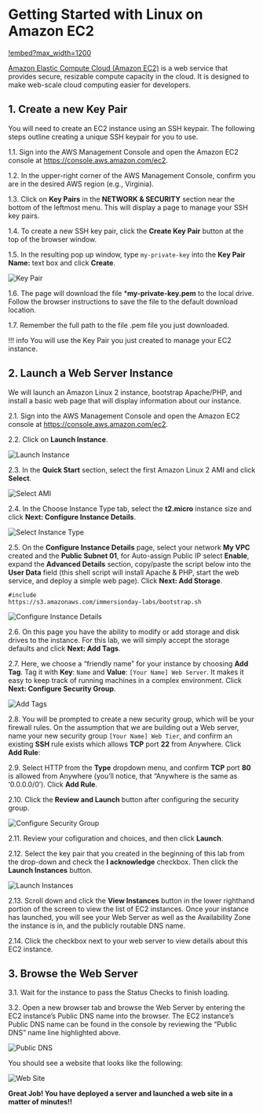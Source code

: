 # Getting Started with Linux on Amazon EC2

[!embed?max_width=1200](https://www.youtube.com/watch?v=TsRBftzZsQo)

[Amazon Elastic Compute Cloud (Amazon EC2)](https://aws.amazon.com/ec2/) is a web service that provides secure, resizable compute capacity in the cloud. It is designed to make web-scale cloud computing easier for developers.

## 1. Create a new Key Pair

You will need to create an EC2 instance using an SSH keypair. The following steps outline creating a unique SSH keypair for you to use.

1.1\. Sign into the AWS Management Console and open the Amazon EC2 console at https://console.aws.amazon.com/ec2.

1.2\. In the upper-right corner of the AWS Management Console, confirm you are in the desired AWS region (e.g., Virginia).

1.3\. Click on **Key Pairs** in the **NETWORK & SECURITY** section near the bottom of the leftmost menu. This will display a page to manage your SSH key pairs.

1.4\. To create a new SSH key pair, click the **Create Key Pair** button at the top of the browser window.

1.5\. In the resulting pop up window, type `my-private-key` into the **Key Pair Name:** text box and click **Create**.

![Key Pair](images/ec2-key-pair.png)

1.6\. The page will download the file ***my-private-key.pem** to the local drive. Follow the browser instructions to save the file to the default download location.

1.7\. Remember the full path to the file .pem file you just downloaded.

!!! info
    You will use the Key Pair you just created to manage your EC2 instance.

## 2. Launch a Web Server Instance

We will launch an Amazon Linux 2 instance, bootstrap Apache/PHP, and install a basic web page that will display information about our instance.

2.1\. Sign into the AWS Management Console and open the Amazon EC2 console at https://console.aws.amazon.com/ec2.

2.2\. Click on **Launch Instance**.

![Launch Instance](images/ec2-launch.png)

2.3\. In the **Quick Start** section, select the first Amazon Linux 2 AMI and click **Select**.

![Select AMI](images/ec2-select-ami.png)

2.4\. In the Choose Instance Type tab, select the **t2.micro** instance size and click **Next: Configure Instance Details**.

![Select Instance Type](images/ec2-select-instance-type.png)

2.5\. On the **Configure Instance Details** page, select your network **My VPC** created and the **Public Subnet 01**, for Auto-assign Public IP select **Enable**, expand the **Advanced Details** section, copy/paste the script below into the **User Data** field (this shell script will install Apache & PHP, start the web service, and deploy a simple web page). Click **Next: Add Storage**.

```console
#include
https://s3.amazonaws.com/immersionday-labs/bootstrap.sh
```

![Configure Instance Details](images/ec2-details.png)

2.6\. On this page you have the ability to modify or add storage and disk drives to the instance. For this lab, we will simply accept the storage defaults and click **Next: Add Tags**.

2.7\. Here, we choose a “friendly name” for your instance by choosing **Add Tag**. Tag it with **Key**: `Name` and  **Value**: `[Your Name] Web Server`. It makes it easy to keep track of running machines in a complex environment. Click **Next: Configure Security Group**.

![Add Tags](images/ec2-tag.png)

2.8\. You will be prompted to create a new security group, which will be your firewall rules. On the assumption that we are building out a Web server, name your new security group `[Your Name] Web Tier`, and confirm an existing **SSH** rule exists which allows **TCP** port **22** from Anywhere. Click **Add Rule**:

2.9\. Select HTTP from the **Type** dropdown menu, and confirm **TCP** port **80** is allowed from Anywhere (you’ll notice, that “Anywhere is the same as ‘0.0.0.0/0’).  Click **Add Rule**. 

2.10\. Click the **Review and Launch** button after configuring the security group.

![Configure Security Group](images/ec2-sg.png)

2.11\. Review your cofiguration and choices, and then click **Launch**.

2.12\. Select the key pair that you created in the beginning of this lab from the drop-down and check the **I acknowledge** checkbox. Then click the **Launch Instances** button.

![Launch Instances](images/ec2-select-key.png)

2.13\. Scroll down and click the **View Instances** button in the lower righthand portion of the screen to view the list of EC2 instances. Once your instance has launched, you will see your Web Server as well as the Availability Zone the instance is in, and the publicly routable DNS name.

2.14\. Click the checkbox next to your web server to view details about this EC2 instance.

## 3. Browse the Web Server

3.1\. Wait for the instance to pass the Status Checks to finish loading.

3.2\. Open a new browser tab and browse the Web Server by entering the EC2 instance’s Public DNS name into the browser.  The EC2 instance’s Public DNS name can be found in the console by reviewing the “Public DNS” name line highlighted above.

![Public DNS](images/ec2-public-dns.png)

You should see a website that looks like the following:

![Web Site](images/ec2-web.png)

**Great Job! You have deployed a server and launched a web site in a matter of minutes!!**